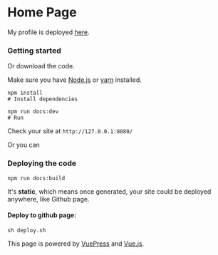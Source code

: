 # Home Page

My profile is deployed [here](https://HIDE-A-PUMPKIN.github.io).



### Getting started

Or download the code.

Make sure you have [Node.js](https://nodejs.org/) or [yarn](https://yarnpkg.com/) installed.

```shell
npm install
# Install dependencies

npm run docs:dev
# Run
```

Check your site at `http://127.0.0.1:8080/`



Or you can 

### Deploying the code

```shell
npm run docs:build
```

It's **static**, which means once generated, your site could be deployed anywhere, like Github page.

#### Deploy to github page:

```shell
sh deploy.sh
```





This page is powered by [VuePress](https://vuepress.vuejs.org/) and [Vue.js](https://vuejs.org/).
